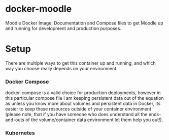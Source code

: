 # docker-moodle
Moodle Docker Image, Documentation and Compose files to get Moodle up and running for development and production purposes.

# Setup

There are multiple ways to get this container up and running, and which way you choose really depends on your environment.

### Docker Compose

docker-compose is a valid choice for production deployments, however in this particular compose file I am keeping persistent data out of the equation as unless you know more about volumes and persistent data in Docker, its easier to keep these resources outside of your container environment (please note, that if you have someone who does understand all the ends-and-outs of the volume/container data environment let them help you out!).

### Kubernetes
